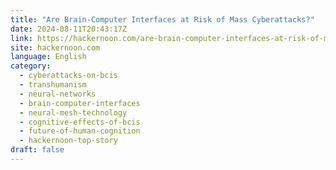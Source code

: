 ```yaml
---
title: "Are Brain-Computer Interfaces at Risk of Mass Cyberattacks?"
date: 2024-08-11T20:43:17Z
link: https://hackernoon.com/are-brain-computer-interfaces-at-risk-of-mass-cyberattacks?source=rss&utm_medium=RSS&utm_source=news.12bit.vn
site: hackernoon.com
language: English
category:
  - cyberattacks-on-bcis
  - transhumanism
  - neural-networks
  - brain-computer-interfaces
  - neural-mesh-technology
  - cognitive-effects-of-bcis
  - future-of-human-cognition
  - hackernoon-top-story
draft: false
---
```

